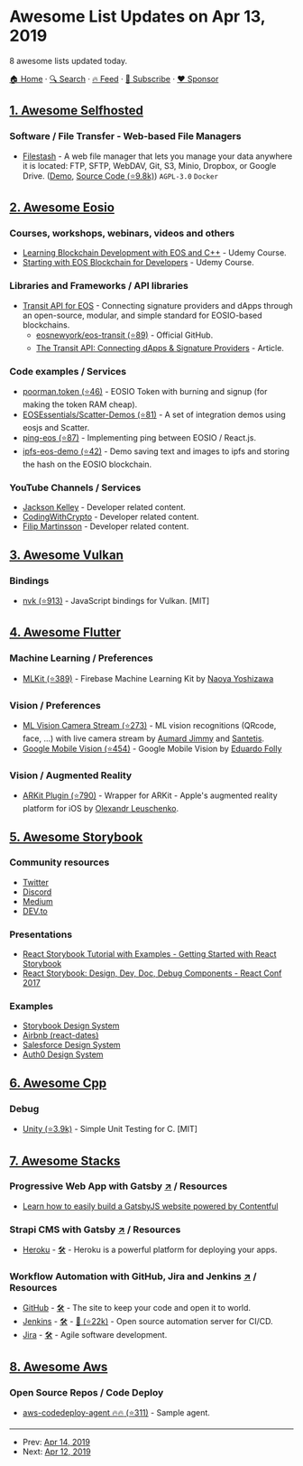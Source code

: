 # Awesome List Updates on Apr 13, 2019

8 awesome lists updated today.

[🏠 Home](/README.md) · [🔍 Search](https://www.trackawesomelist.com/search/) · [🔥 Feed](https://www.trackawesomelist.com/rss.xml) · [📮 Subscribe](https://trackawesomelist.us17.list-manage.com/subscribe?u=d2f0117aa829c83a63ec63c2f&id=36a103854c) · [❤️  Sponsor](https://github.com/sponsors/theowenyoung)



## [1. Awesome Selfhosted](/content/awesome-selfhosted/awesome-selfhosted/README.md)

### Software / File Transfer - Web-based File Managers

*   [Filestash](https://www.filestash.app/) - A web file manager that lets you manage your data anywhere it is located: FTP, SFTP, WebDAV, Git, S3, Minio, Dropbox, or Google Drive. ([Demo](https://demo.filestash.app/), [Source Code (⭐9.8k)](https://github.com/mickael-kerjean/filestash)) `AGPL-3.0` `Docker`

## [2. Awesome Eosio](/content/DanailMinchev/awesome-eosio/README.md)

### Courses, workshops, webinars, videos and others

*   [Learning Blockchain Development with EOS and C++](https://www.udemy.com/learning-blockchain-development-with-eos-and-cpp/) - Udemy Course.
*   [Starting with EOS Blockchain for Developers](https://www.udemy.com/starting-with-eos/) - Udemy Course.

### Libraries and Frameworks / API libraries

*   [Transit API for EOS](https://www.eostransit.com/) - Connecting signature providers and dApps through an open-source, modular, and simple standard for EOSIO-based blockchains.
    *   [eosnewyork/eos-transit (⭐89)](https://github.com/eosnewyork/eos-transit) - Official GitHub.
    *   [The Transit API: Connecting dApps & Signature Providers](https://medium.com/eos-new-york/the-transit-api-connecting-dapps-signature-providers-5d816c056f7f) - Article.

### Code examples / Services

*   [poorman.token (⭐46)](https://github.com/generEOS/poorman.token) - EOSIO Token with burning and signup (for making the token RAM cheap).
*   [EOSEssentials/Scatter-Demos (⭐81)](https://github.com/EOSEssentials/Scatter-Demos) - A set of integration demos using eosjs and Scatter.
*   [ping-eos (⭐87)](https://github.com/eosasia/ping-eos) - Implementing ping between EOSIO / React.js.
*   [ipfs-eos-demo (⭐42)](https://github.com/wpuricz/ipfs-eos-demo) - Demo saving text and images to ipfs and storing the hash on the EOSIO blockchain.

### YouTube Channels / Services

*   [Jackson Kelley](https://www.youtube.com/user/jackodwhacko) - Developer related content.
*   [CodingWithCrypto](https://www.youtube.com/user/magicmanxpress) - Developer related content.
*   [Filip Martinsson](https://www.youtube.com/channel/UCyZyNVYEN-54HPYkVVHnRTA) - Developer related content.

## [3. Awesome Vulkan](/content/vinjn/awesome-vulkan/README.md)

### Bindings

*   [nvk (⭐913)](https://github.com/maierfelix/nvk) - JavaScript bindings for Vulkan. \[MIT]

## [4. Awesome Flutter](/content/Solido/awesome-flutter/README.md)

### Machine Learning / Preferences

*   [MLKit (⭐389)](https://github.com/azihsoyn/flutter_mlkit) <!--stargazers:azihsoyn/flutter_mlkit--> - Firebase Machine Learning Kit by [Naoya Yoshizawa](https://github.com/azihsoyn)

### Vision / Preferences

*   [ML Vision Camera Stream (⭐273)](https://github.com/santetis/flutter_camera_ml_vision) <!--stargazers:santetis/flutter_camera_ml_vision--> - ML vision recognitions (QRcode, face, ...) with live camera stream by [Aumard Jimmy](https://github.com/jaumard) and [Santetis](https://github.com/santetis).
*   [Google Mobile Vision (⭐454)](https://github.com/edufolly/flutter_mobile_vision) <!--stargazers:edufolly/flutter_mobile_vision--> - Google Mobile Vision by [Eduardo Folly](https://github.com/edufolly)

### Vision / Augmented Reality

*   [ARKit Plugin (⭐790)](https://github.com/olexale/arkit_flutter_plugin) <!--stargazers:olexale/arkit_flutter_plugin--> - Wrapper for ARKit - Apple's augmented reality platform for iOS by [Olexandr Leuschenko](https://github.com/olexale).

## [5. Awesome Storybook](/content/lauthieb/awesome-storybook/README.md)

### Community resources

*   [Twitter](https://twitter.com/storybookjs)
*   [Discord](https://discordapp.com/invite/UUt2PJb)
*   [Medium](https://medium.com/storybookjs)
*   [DEV.to](https://dev.to/t/storybook)

### Presentations

*   [React Storybook Tutorial with Examples - Getting Started with React Storybook](https://www.youtube.com/watch?v=E2c183LS4lA)
*   [React Storybook: Design, Dev, Doc, Debug Components - React Conf 2017](https://www.youtube.com/watch?v=PF0Vi-iIyoo)

### Examples

*   [Storybook Design System](https://storybooks-official.netlify.com)
*   [Airbnb (react-dates)](https://airbnb.io/react-dates/)
*   [Salesforce Design System](https://mashmatrix.github.io/react-lightning-design-system/)
*   [Auth0 Design System](https://auth0-cosmos.now.sh/sandbox/)

## [6. Awesome Cpp](/content/fffaraz/awesome-cpp/README.md)

### Debug

*   [Unity (⭐3.9k)](https://github.com/ThrowTheSwitch/Unity) - Simple Unit Testing for C. \[MIT]

## [7. Awesome Stacks](/content/stackshareio/awesome-stacks/README.md)

### Progressive Web App with Gatsby [↗](https://awesomestacks.dev/progressive-web-app-with-gatsby) / Resources

*   [Learn how to easily build a GatsbyJS website powered by Contentful](https://www.contentful.com/r/knowledgebase/gatsbyjs-and-contentful-in-five-minutes/)

### Strapi CMS with Gatsby [↗](https://awesomestacks.dev/strapi-cms-with-gatsby) / Resources

*   [Heroku](https://www.heroku.com/) - [🛠️](https://stackshare.io/heroku) - Heroku is a powerful platform for deploying your apps.

### Workflow Automation with GitHub, Jira and Jenkins [↗](https://awesomestacks.dev/workflow-automation-with-git-hub-jira-and-jenkins) / Resources

*   [GitHub](https://github.com/) - [🛠](https://stackshare.io/github) - The site to keep your code and open it to world.
*   [Jenkins](https://jenkins.io/) - [🛠️](https://stackshare.io/jenkins) - [🐙 (⭐22k)](https://github.com/jenkinsci/jenkins) - Open source automation server for CI/CD.
*   [Jira](https://es.atlassian.com/software/jira) - [🛠️](https://stackshare.io/jira) - Agile software development.

## [8. Awesome Aws](/content/donnemartin/awesome-aws/README.md)

### Open Source Repos / Code Deploy

*   [aws-codedeploy-agent :fire::fire: (⭐311)](https://github.com/aws/aws-codedeploy-agent) - Sample agent.

---

- Prev: [Apr 14, 2019](/content/2019/04/14/README.md)
- Next: [Apr 12, 2019](/content/2019/04/12/README.md)